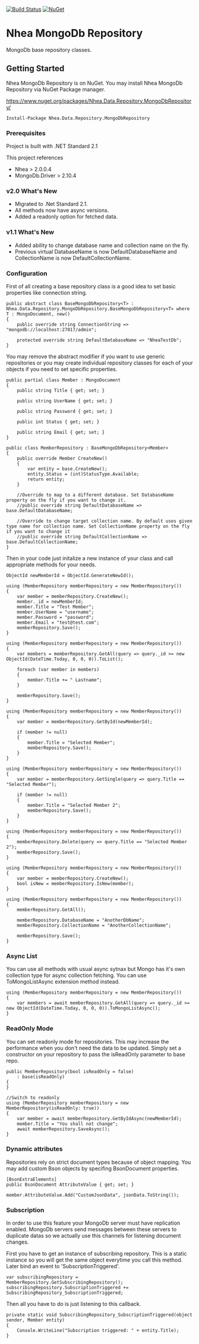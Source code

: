[![Build Status](https://dev.azure.com/serkanyazicioglu/serkanyazicioglu/_apis/build/status/serkanyazicioglu.MongoDbRepository?branchName=master)](https://dev.azure.com/serkanyazicioglu/serkanyazicioglu/_build/latest?definitionId=3&branchName=master)
[![NuGet](https://img.shields.io/nuget/v/Nhea.Data.Repository.MongoDbRepository.svg)](https://www.nuget.org/packages/Nhea.Data.Repository.MongoDbRepository/)

# Nhea MongoDb Repository

MongoDb base repository classes.


## Getting Started

Nhea MongoDb Repository is on NuGet. You may install Nhea MongoDb Repository via NuGet Package manager.

https://www.nuget.org/packages/Nhea.Data.Repository.MongoDbRepository/

```
Install-Package Nhea.Data.Repository.MongoDbRepository
```

### Prerequisites

Project is built with .NET Standard 2.1

This project references 
-	Nhea > 2.0.0.4
-	MongoDb.Driver > 2.10.4

### v2.0 What's New

-   Migrated to .Net Standard 2.1.
-   All methods now have async versions.
-   Added a readonly option for fetched data.

### v1.1 What's New

-   Added ability to change database name and collection name on the fly.
-   Previous virtual DatabaseName is now DefaultDatabaseName and CollectionName is now DefaultCollectionName.

### Configuration

First of all creating a base repository class is a good idea to set basic properties like connection string.

```
public abstract class BaseMongoDbRepository<T> : Nhea.Data.Repository.MongoDbRepository.BaseMongoDbRepository<T> where T : MongoDocument, new()
{
    public override string ConnectionString => "mongodb://localhost:27017/admin";

    protected override string DefaultDatabaseName => "NheaTestDb";
}
```
You may remove the abstract modifier if you want to use generic repositories or you may create individual repository classes for each of your objects if you need to set specific properties.
```
public partial class Member : MongoDocument
{
    public string Title { get; set; }

    public string UserName { get; set; }

    public string Password { get; set; }

    public int Status { get; set; }

    public string Email { get; set; }
}

public class MemberRepository : BaseMongoDbRepository<Member>
{
    public override Member CreateNew()
    {
        var entity = base.CreateNew();
        entity.Status = (int)StatusType.Available;
        return entity;
    }

    //Override to map to a different database. Set DatabaseName property on the fly if you want to change it.
    //public override string DefaultDatabaseName => base.DefaultDatabaseName;

    //Override to change target collection name. By default uses given type name for collection name. Set CollectionName property on the fly if you want to change it
    //public override string DefaultCollectionName => base.DefaultCollectionName;
}
```
Then in your code just initalize a new instance of your class and call appropriate methods for your needs.

```
ObjectId newMemberId = ObjectId.GenerateNewId();

using (MemberRepository memberRepository = new MemberRepository())
{
    var member = memberRepository.CreateNew();
    member._id = newMemberId;
    member.Title = "Test Member";
    member.UserName = "username";
    member.Password = "password";
    member.Email = "test@test.com";
    memberRepository.Save();
}

using (MemberRepository memberRepository = new MemberRepository())
{
    var members = memberRepository.GetAll(query => query._id >= new ObjectId(DateTime.Today, 0, 0, 0)).ToList();

    foreach (var member in members)
    {
        member.Title += " Lastname";
    }

    memberRepository.Save();
}

using (MemberRepository memberRepository = new MemberRepository())
{
    var member = memberRepository.GetById(newMemberId);

    if (member != null)
    {
        member.Title = "Selected Member";
        memberRepository.Save();
    }
}

using (MemberRepository memberRepository = new MemberRepository())
{
    var member = memberRepository.GetSingle(query => query.Title == "Selected Member");

    if (member != null)
    {
        member.Title = "Selected Member 2";
        memberRepository.Save();
    }
}

using (MemberRepository memberRepository = new MemberRepository())
{
    memberRepository.Delete(query => query.Title == "Selected Member 2");
    memberRepository.Save();
}

using (MemberRepository memberRepository = new MemberRepository())
{
    var member = memberRepository.CreateNew();
    bool isNew = memberRepository.IsNew(member);
}

using (MemberRepository memberRepository = new MemberRepository())
{
    memberRepository.GetAll();

    memberRepository.DatabaseName = "AnotherDbName";
    memberRepository.CollectionName = "AnotherCollectionName";

    memberRepository.Save();
}
```
### Async List

You can use all methods with usual async sytnax but Mongo has it's own collection type for async collection fetching. You can use ToMongoListAsync extension method instead.
```
using (MemberRepository memberRepository = new MemberRepository())
{
    var members = await memberRepository.GetAll(query => query._id >= new ObjectId(DateTime.Today, 0, 0, 0)).ToMongoListAsync();
}
```
### ReadOnly Mode

You can set readonly mode for repositories. This may increase the performance when you don't need the data to be updated. Simply set a constructor on your repository to pass the isReadOnly parameter to base repo.
```
public MemberRepository(bool isReadOnly = false)
    : base(isReadOnly)
{
}
```
```
//Switch to readonly
using (MemberRepository memberRepository = new MemberRepository(isReadOnly: true))
{
    var member = await memberRepository.GetByIdAsync(newMemberId);
    member.Title = "You shall not change";
    await memberRepository.SaveAsync();
}
```


### Dynamic attributes

Repositories rely on strict document types because of object mapping. You may add custom Bson objects by specifing BsonDocument properties.
```
[BsonExtraElements]
public BsonDocument AttributeValue { get; set; }
```
```
member.AttributeValue.Add("CustomJsonData", jsonData.ToString());
```

### Subscription
In order to use this feature your MongoDb server must have replication enabled. MongoDb servers send messages between these servers to duplicate datas so we actually use this channels for listening document changes.

First you have to get an instance of subscribing repository. This is a static instance so you will get the same object everytime you call this method. Later bind an event to 'SubscriptionTriggered'.
```
var subscribingRepository = MemberRepository.GetSubscribingRepository();
subscribingRepository.SubscriptionTriggered += SubscribingRepository_SubscriptionTriggered;
```
Then all you have to do is just listening to this callback.
```
private static void SubscribingRepository_SubscriptionTriggered(object sender, Member entity)
{
    Console.WriteLine("Subscription triggered: " + entity.Title);
}
```